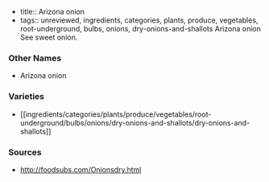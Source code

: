 - title:: Arizona onion
- tags:: unreviewed, ingredients, categories, plants, produce, vegetables, root-underground, bulbs, onions, dry-onions-and-shallots
Arizona onion See sweet onion.

### Other Names

* Arizona onion

### Varieties

* [[ingredients/categories/plants/produce/vegetables/root-underground/bulbs/onions/dry-onions-and-shallots/dry-onions-and-shallots]]

### Sources
* http://foodsubs.com/Onionsdry.html
